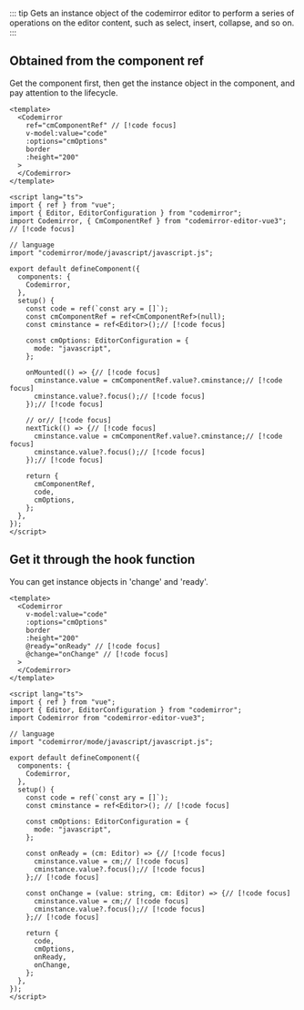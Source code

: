 ::: tip
Gets an instance object of the codemirror editor to perform a series of operations on the editor content, such as select, insert, collapse, and so on.
:::

## Obtained from the component ref

Get the component first, then get the instance object in the component, and pay attention to the lifecycle.

```vue
<template>
  <Codemirror
    ref="cmComponentRef" // [!code focus]
    v-model:value="code"
    :options="cmOptions"
    border
    :height="200"
  >
  </Codemirror>
</template>

<script lang="ts">
import { ref } from "vue";
import { Editor, EditorConfiguration } from "codemirror";
import Codemirror, { CmComponentRef } from "codemirror-editor-vue3"; // [!code focus]

// language
import "codemirror/mode/javascript/javascript.js";

export default defineComponent({
  components: {
    Codemirror,
  },
  setup() {
    const code = ref(`const ary = []`);
    const cmComponentRef = ref<CmComponentRef>(null);
    const cminstance = ref<Editor>();// [!code focus]

    const cmOptions: EditorConfiguration = {
      mode: "javascript",
    };

    onMounted(() => {// [!code focus]
      cminstance.value = cmComponentRef.value?.cminstance;// [!code focus]
      cminstance.value?.focus();// [!code focus]
    });// [!code focus]

    // or// [!code focus]
    nextTick(() => {// [!code focus]
      cminstance.value = cmComponentRef.value?.cminstance;// [!code focus]
      cminstance.value?.focus();// [!code focus]
    });// [!code focus]

    return {
      cmComponentRef,
      code,
      cmOptions,
    };
  },
});
</script>
```

## Get it through the hook function

You can get instance objects in 'change' and 'ready'.

```vue
<template>
  <Codemirror
    v-model:value="code"
    :options="cmOptions"
    border
    :height="200"
    @ready="onReady" // [!code focus]
    @change="onChange" // [!code focus]
  >
  </Codemirror>
</template>

<script lang="ts">
import { ref } from "vue";
import { Editor, EditorConfiguration } from "codemirror";
import Codemirror from "codemirror-editor-vue3";

// language
import "codemirror/mode/javascript/javascript.js";

export default defineComponent({
  components: {
    Codemirror,
  },
  setup() {
    const code = ref(`const ary = []`);
    const cminstance = ref<Editor>(); // [!code focus]

    const cmOptions: EditorConfiguration = {
      mode: "javascript",
    };

    const onReady = (cm: Editor) => {// [!code focus]
      cminstance.value = cm;// [!code focus]
      cminstance.value?.focus();// [!code focus]
    };// [!code focus]

    const onChange = (value: string, cm: Editor) => {// [!code focus]
      cminstance.value = cm;// [!code focus]
      cminstance.value?.focus();// [!code focus]
    };// [!code focus]

    return {
      code,
      cmOptions,
      onReady,
      onChange,
    };
  },
});
</script>
```

